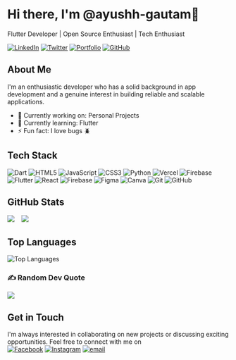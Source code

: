 # Hi there, I'm @ayushh-gautam👋

Flutter Developer | Open Source Enthusiast | Tech Enthusiast

[![LinkedIn](https://img.shields.io/badge/LinkedIn-Connect-blue)](https://www.linkedin.com/in/ayush-gautam-1450ab246/)
[![Twitter](https://img.shields.io/badge/Twitter-Follow-blue)](https://twitter.com/ayushh_gautam)
[![Portfolio](https://img.shields.io/badge/Portfolio-Visit-green)](https://ayushgautam.com.np)
[![GitHub](https://img.shields.io/badge/GitHub-Follow-blue)](https://github.com/ayushh-gautam)

## About Me

I'm an enthusiastic developer who has a solid background in app development and a genuine interest in building reliable and scalable applications.

- 💼 Currently working on: Personal Projects
- 🌱 Currently learning: Flutter
- ⚡ Fun fact: I love bugs 🪲

## Tech Stack

![Dart](https://img.shields.io/badge/dart-%230175C2.svg?style=for-the-badge&logo=dart&logoColor=white) ![HTML5](https://img.shields.io/badge/html5-%23E34F26.svg?style=for-the-badge&logo=html5&logoColor=white) ![JavaScript](https://img.shields.io/badge/javascript-%23323330.svg?style=for-the-badge&logo=javascript&logoColor=%23F7DF1E) ![CSS3](https://img.shields.io/badge/css3-%231572B6.svg?style=for-the-badge&logo=css3&logoColor=white) ![Python](https://img.shields.io/badge/python-3670A0?style=for-the-badge&logo=python&logoColor=ffdd54) ![Vercel](https://img.shields.io/badge/vercel-%23000000.svg?style=for-the-badge&logo=vercel&logoColor=white) ![Firebase](https://img.shields.io/badge/firebase-%23039BE5.svg?style=for-the-badge&logo=firebase) ![Flutter](https://img.shields.io/badge/Flutter-%2302569B.svg?style=for-the-badge&logo=Flutter&logoColor=white) ![React](https://img.shields.io/badge/react-%2320232a.svg?style=for-the-badge&logo=react&logoColor=%2361DAFB) ![Firebase](https://img.shields.io/badge/firebase-a08021?style=for-the-badge&logo=firebase&logoColor=ffcd34) ![Figma](https://img.shields.io/badge/figma-%23F24E1E.svg?style=for-the-badge&logo=figma&logoColor=white) ![Canva](https://img.shields.io/badge/Canva-%2300C4CC.svg?style=for-the-badge&logo=Canva&logoColor=white) ![Git](https://img.shields.io/badge/git-%23F05033.svg?style=for-the-badge&logo=git&logoColor=white) ![GitHub](https://img.shields.io/badge/github-%23121011.svg?style=for-the-badge&logo=github&logoColor=white)

## GitHub Stats
![](https://github-readme-stats.vercel.app/api?username=ayushh-gautam&theme=dark&hide_border=false&include_all_commits=true&count_private=false) &nbsp;&nbsp;
![](https://nirzak-streak-stats.vercel.app/?user=ayushh-gautam&theme=dark&hide_border=true)<br/>





## Top Languages

![Top Languages](https://github-readme-stats.vercel.app/api/top-langs/?username=ayushh-gautam&layout=compact&theme=dark)

### ✍️ Random Dev Quote
![](https://quotes-github-readme.vercel.app/api?type=horizontal&theme=radical)

## Get in Touch

I'm always interested in collaborating on new projects or discussing exciting opportunities. Feel free to connect with me on <br/>
[![Facebook](https://img.shields.io/badge/Facebook-%231877F2.svg?logo=Facebook&logoColor=white)](https://facebook.com/https://www.facebook.com/ayushh.gautamm/) [![Instagram](https://img.shields.io/badge/Instagram-%23E4405F.svg?logo=Instagram&logoColor=white)](https://instagram.com/https://www.instagram.com/ayushh.gautam/) [![email](https://img.shields.io/badge/Email-D14836?logo=gmail&logoColor=white)](mailto:ayushgautam896@gmail.com)

